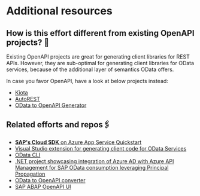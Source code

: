 # Additional resources

## How is this effort different from existing OpenAPI projects? 🤔

Existing OpenAPI projects are great for generating client libraries for REST APIs. However, they are sub-optimal for generating client libraries for OData services, because of the additional layer of semantics OData offers.

In case you favor OpenAPI, have a look at below projects instead:

- [Kiota](https://learn.microsoft.com/openapi/kiota/)
- [AutoREST](https://github.com/Azure/autorest)
- [OData to OpenAPI Generator](https://aka.ms/ODataOpenAPI)

## Related efforts and repos🖇️

- [**SAP's Cloud SDK** on Azure App Service Quickstart](https://github.com/Azure-Samples/app-service-javascript-sap-cloud-sdk-quickstart)
- [Visual Studio extension for generating client code for OData Services](https://learn.microsoft.com/odata/connectedservice/getting-started)
- [OData CLI](https://learn.microsoft.com/odata/odatacli/getting-started)
- [.NET project showcasing integration of Azure AD with Azure API Management for SAP OData consumption leveraging Principal Propagation](https://github.com/MartinPankraz/AzureSAPODataReader)
- [OData to OpenAPI converter](https://aka.ms/ODataOpenAPI)
- [SAP ABAP OpenAPI UI](https://blogs.sap.com/2022/03/31/abap-openapi-ui-v2-a-long-overdue-update/)
